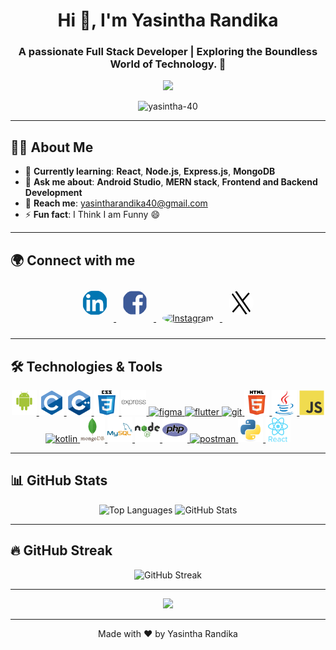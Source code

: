 <!-- Header Section -->
<h1 align="center">Hi 👋, I'm Yasintha Randika</h1>
<h3 align="center">A passionate Full Stack Developer | Exploring the Boundless World of Technology. 🚀</h3>

<div align="center">
  <img src="https://user-images.githubusercontent.com/74038190/212748842-9fcbad5b-6173-4175-8a61-521f3dbb7514.gif" width="400px" />
</div>

<!-- Profile Views -->
<p align="center"> 
  <img src="https://komarev.com/ghpvc/?username=yasintha-40&label=Profile%20views&color=0e75b6&style=flat" alt="yasintha-40" />
</p>

---

<!-- About Me Section -->
## 👨‍💻 About Me
- 🌱 **Currently learning**:  **React**, **Node.js**, **Express.js**, **MongoDB**
- 💬 **Ask me about**:  **Android Studio**, **MERN stack**, **Frontend and Backend Development**
- 📧 **Reach me**:  [yasintharandika40@gmail.com](mailto:yasintharandika40@gmail.com)
- ⚡ **Fun fact**:  I Think I am Funny 😄

---

<!-- Connect Section -->
## 🌍 Connect with me
<div align="center">
    <!-- LinkedIn -->
  <a href="https://linkedin.com/in/yasintha-randika-611506320" target="_blank">
    <img src="https://raw.githubusercontent.com/devicons/devicon/master/icons/linkedin/linkedin-original.svg" 
         alt="LinkedIn" width="40" height="40" style="border-radius: 50%; margin: 10px; transition: transform 0.3s;"/>
  </a>

  <!-- Facebook -->
  <a href="https://www.facebook.com/yasintha.randika" target="_blank">
    <img src="https://raw.githubusercontent.com/devicons/devicon/master/icons/facebook/facebook-original.svg" 
         alt="Facebook" width="40" height="40" style="border-radius: 50%; margin: 10px; transition: transform 0.3s;"/>
  </a>

  <!-- Instagram -->
  <a href="https://www.instagram.com/im_yasii.__" target="_blank">
    <img src="https://upload.wikimedia.org/wikipedia/commons/9/95/Instagram_logo_2022.svg" 
         alt="Instagram" width="40" height="40" style="border-radius: 50%; margin: 10px; transition: transform 0.3s;"/>
  </a>

  <!-- Twitter -->
  <a href="https://twitter.com/YasinthaRandika" target="_blank">
    <img src="https://raw.githubusercontent.com/devicons/devicon/master/icons/twitter/twitter-original.svg" 
         alt="Twitter" width="40" height="40" style="border-radius: 50%; margin: 10px; transition: transform 0.3s;"/>
  </a>
</div>

---

<!-- Technologies Section -->
## 🛠️ Technologies & Tools
<div align="center">
  <a href="https://developer.android.com" target="_blank">
    <img src="https://raw.githubusercontent.com/devicons/devicon/master/icons/android/android-original-wordmark.svg" alt="android" width="40" height="40"/>
  </a>
  <a href="https://www.cprogramming.com/" target="_blank">
    <img src="https://raw.githubusercontent.com/devicons/devicon/master/icons/c/c-original.svg" alt="c" width="40" height="40"/>
  </a>
  <a href="https://www.w3schools.com/cpp/" target="_blank">
    <img src="https://raw.githubusercontent.com/devicons/devicon/master/icons/cplusplus/cplusplus-original.svg" alt="cplusplus" width="40" height="40"/>
  </a>
  <a href="https://www.w3schools.com/css/" target="_blank">
    <img src="https://raw.githubusercontent.com/devicons/devicon/master/icons/css3/css3-original-wordmark.svg" alt="css3" width="40" height="40"/>
  </a>
  <a href="https://expressjs.com" target="_blank">
    <img src="https://raw.githubusercontent.com/devicons/devicon/master/icons/express/express-original-wordmark.svg" alt="express" width="40" height="40"/>
  </a>
  <a href="https://www.figma.com/" target="_blank">
    <img src="https://www.vectorlogo.zone/logos/figma/figma-icon.svg" alt="figma" width="40" height="40"/>
  </a>
  <a href="https://flutter.dev" target="_blank">
    <img src="https://www.vectorlogo.zone/logos/flutterio/flutterio-icon.svg" alt="flutter" width="40" height="40"/>
  </a>
  <a href="https://git-scm.com/" target="_blank">
    <img src="https://www.vectorlogo.zone/logos/git-scm/git-scm-icon.svg" alt="git" width="40" height="40"/>
  </a>
  <a href="https://www.w3.org/html/" target="_blank">
    <img src="https://raw.githubusercontent.com/devicons/devicon/master/icons/html5/html5-original-wordmark.svg" alt="html5" width="40" height="40"/>
  </a>
  <a href="https://www.java.com" target="_blank">
    <img src="https://raw.githubusercontent.com/devicons/devicon/master/icons/java/java-original.svg" alt="java" width="40" height="40"/>
  </a>
  <a href="https://developer.mozilla.org/en-US/docs/Web/JavaScript" target="_blank">
    <img src="https://raw.githubusercontent.com/devicons/devicon/master/icons/javascript/javascript-original.svg" alt="javascript" width="40" height="40"/>
  </a>
  <a href="https://kotlinlang.org" target="_blank">
    <img src="https://www.vectorlogo.zone/logos/kotlinlang/kotlinlang-icon.svg" alt="kotlin" width="40" height="40"/>
  </a>
  <a href="https://www.mongodb.com/" target="_blank">
    <img src="https://raw.githubusercontent.com/devicons/devicon/master/icons/mongodb/mongodb-original-wordmark.svg" alt="mongodb" width="40" height="40"/>
  </a>
  <a href="https://www.mysql.com/" target="_blank">
    <img src="https://raw.githubusercontent.com/devicons/devicon/master/icons/mysql/mysql-original-wordmark.svg" alt="mysql" width="40" height="40"/>
  </a>
  <a href="https://nodejs.org" target="_blank">
    <img src="https://raw.githubusercontent.com/devicons/devicon/master/icons/nodejs/nodejs-original-wordmark.svg" alt="nodejs" width="40" height="40"/>
  </a>
  <a href="https://www.php.net" target="_blank">
    <img src="https://raw.githubusercontent.com/devicons/devicon/master/icons/php/php-original.svg" alt="php" width="40" height="40"/>
  </a>
  <a href="https://postman.com" target="_blank">
    <img src="https://www.vectorlogo.zone/logos/getpostman/getpostman-icon.svg" alt="postman" width="40" height="40"/>
  </a>
  <a href="https://www.python.org" target="_blank">
    <img src="https://raw.githubusercontent.com/devicons/devicon/master/icons/python/python-original.svg" alt="python" width="40" height="40"/>
  </a>
  <a href="https://reactjs.org/" target="_blank">
    <img src="https://raw.githubusercontent.com/devicons/devicon/master/icons/react/react-original-wordmark.svg" alt="react" width="40" height="40"/>
  </a>
</div>

---

<!-- GitHub Stats Section -->
## 📊 GitHub Stats
<div align="center">
  <img src="https://github-readme-stats.vercel.app/api/top-langs?username=yasintha-40&show_icons=true&locale=en&layout=compact&theme=radical" alt="Top Languages"/>
  <img src="https://github-readme-stats.vercel.app/api?username=yasintha-40&show_icons=true&locale=en&theme=radical" alt="GitHub Stats"/>
</div>

---

<!-- GitHub Streak Section -->
## 🔥 GitHub Streak
<div align="center">
  <img src="https://github-readme-streak-stats.herokuapp.com/?user=yasintha-40&theme=radical" alt="GitHub Streak"/>
</div>

---

<!-- Animated Section -->
<div align="center">
  <img src="https://cdn.hashnode.com/res/hashnode/image/upload/v1696253326872/aab6d8e2-88bf-4d56-a2ab-4ce46f2cdcfa.gif?auto=format,compress&gif-q=60&format=webm" width="400px" />
</div>

---

<!-- Footer Section -->
<div align="center">
  <p>Made with ❤️ by Yasintha Randika</p>
</div>
